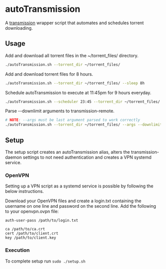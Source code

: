 # autoTransmission
A [transmission](https://transmissionbt.com/about/) wrapper script that automates and schedules torrent downloading.

## Usage
Add and download all torrent files in the ~/torrent\_files/ directory.
```bash
./autoTransmission.sh --torrent_dir ~/torrent_files/
```
Add and download torrent files for 8 hours.
```bash
./autoTransmission.sh --torrent_dir ~/torrent_files/ --sleep 8h
```
Schedule autoTransmission to execute at 11:45pm for 9 hours everyday.
```bash
./autoTransmission.sh --scheduler 23:45 --torrent_dir ~/torrent_files/ --sleep 9h
```
Parse --downlimit arguments to transmission-remote.
```bash
# NOTE: --args must be last argument parsed to work correctly
./autoTransmission.sh --torrent_dir ~/torrent_files/ --args --downlimit 10
```

## Setup
The setup script creates an autoTransmission alias, alters the transmission-daemon settings to not need authentication and creates a VPN systemd service.
### OpenVPN
Setting up a VPN script as a systemd service is possible by following the below instructions.

Download your OpenVPN files and create a login.txt containing the username on one line and password on the second line. Add the following to your openvpn.ovpn file:
```
auth-user-pass /path/to/login.txt

ca /path/to/ca.crt
cert /path/to/client.crt
key /path/to/client.key
```
### Execution
To complete setup run `sudo ./setup.sh`
